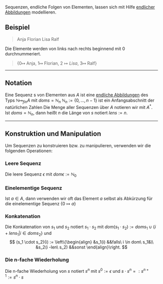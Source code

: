 Sequenzen, endliche Folgen von Elementen, lassen sich mit Hilfe [endlicher Abbildungen](Endliche%20Abbildungen.md) modellieren.

## Beispiel
> Anja Florian Lisa Ralf

Die Elemente werden von links nach rechts beginnend mit $0$ durchnummeriert.
>{$0 \mapsto$ Anja, $1 \mapsto$ Florian, $2 \mapsto Lisa$, $3 \mapsto$ Ralf}

---

## Notation
Eine Sequenz s von Elementen aus $A$ ist eine [endliche Abbildungen](Endliche%20Abbildungen.md) des Typs $\mathbb N \mapsto_{fin} A$ mit $dom s = \mathbb N_n$
$\mathbb N_n := \{0, ..., n-1\}$ ist ein Anfangsabschnitt der natürlichen Zahlen
Die Menge aller Sequenzen über $A$ notieren wir mit $A^*$.
Ist $dom s = \mathbb N_n$, dann heißt $n$ die Länge von $s$ notiert $len s:=n$.

---
## Konstruktion und Manipulation
Um Sequenzen zu konstruieren bzw. zu manipulieren, verwenden wir die folgenden Operationen:

### Leere Sequenz
Die leere Sequenz $\epsilon$ mit $dom \epsilon := \mathbb N_0$

### Einelementige Sequenz
Ist $a \in A$, dann verwenden wir oft das Element $a$ selbst als Abkürzung für die einelementige Sequenz $\{0 \mapsto a\}$
### Konkatenation
Die Konkatenation von $s_1$ und $s_2$ notiert $s_1 \cdot s_2$ mit 
$dom (s_1 \cdot s_2):= dom s_1 \cup \{i + len s_1 | i \in dom s_2\}$ und 
$$
    (s_1 \cdot s_2)(i) := 
    \left\{\begin{align}
    &s_1(i) &&falls\ i \in dom\ s_1&\\
    &s_2(i -len\ s_2) &&sonst
    \end{align}\right.
$$
### Die n-fache Wiederholung
Die n-fache Wiederholung von $s$ notiert $s^n$ mit $s^0 := \epsilon$ und $s \cdot s^n =: s^{n+1} := s^n \cdot s$ 
